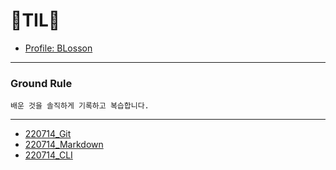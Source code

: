 # 📗TIL📙

 - [Profile: BLosson](http://github.com/blosson)
---
### Ground Rule

`배운 것을 솔직하게 기록하고 복습합니다.`

---

 
  - [220714_Git](https://github.com/blosson/TIL/blob/master/220714_Git.md)
  - [220714_Markdown]()
  - [220714_CLI](https://github.com/blosson/TIL/blob/master/220714_CLI.md)